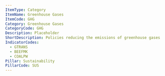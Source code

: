 ```yaml
---
ItemType: Category
ItemName: Greenhouse Gases
ItemCode: GHG
Category: Greenhouse Gases
CategoryCode: GHG
Description: Placeholder
ShortDescription: Policies reducing the emissions of greenhouse gases
IndicatorCodes:
  - GTRANS
  - BEEFMK
  - COALPW
Pillar: Sustainability
PillarCode: SUS
---
```


